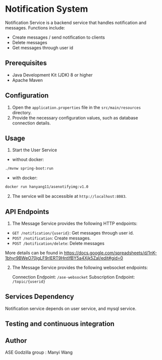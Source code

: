 # Notification System

Notification Service is a backend service that handles notification and messages. 
Functions include:
- Create messages / send notification to clients
- Delete messages
- Get messages through user id

## Prerequisites

- Java Development Kit (JDK) 8 or higher
- Apache Maven

## Configuration

1. Open the `application.properties` file in the `src/main/resources` directory.
2. Provide the necessary configuration values, such as database connection details.

## Usage

1. Start the User Service  
- without docker:

```bash
./mvnw spring-boot:run
```

- with docker:

```bash
docker run hanyang11/asenotifyimg:v1.0
```

2. The service will be accessible at `http://localhost:8083`.

## API Endpoints

1. The Message Service provides the following HTTP endpoints:  

- `GET /notification/{userid}`: Get messages through user id.
- `POST /notification`: Create messages.
- `POST /botification/delete`: Delete messages

More details can be found in https://docs.google.com/spreadsheets/d/1nK-1bhyr9BWeO70jgLF9rlERT9HntIfBY5a4Xjk5ZaI/edit#gid=0  

2. The Message Service provides the following websocket endpoints: <br>
 
    Connection Endpoint: `/ase-websocket`
    Subscription Endpoint: `/topic/{userid}`

## Services Dependency

Notification service depends on user service, and mysql service.

## Testing and continuous integration

## Author

ASE Godzilla group : Manyi Wang
